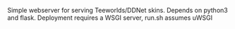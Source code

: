  Simple webserver for serving Teeworlds/DDNet skins. Depends on python3 and flask. Deployment requires a WSGI server, run.sh assumes uWSGI
